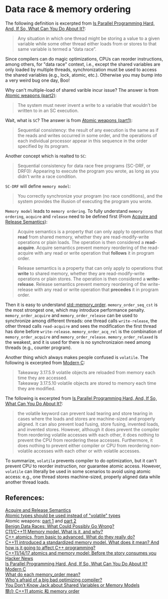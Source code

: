 # Data race & memory ordering
The following definition is excerpted from [Is Parallel Programming Hard, And, If So, What Can You Do About It?](https://mirrors.edge.kernel.org/pub/linux/kernel/people/paulmck/perfbook/perfbook.html):  

> Any situation in which one thread might be storing a value to a given variable while some other thread either loads from or stores to that same variable is termed a “data race”. 

Since compilers can do magic optimizations, CPUs can reorder instructions, among others, for "data race" context, i.e., except the shared variables are only loaded by multiple threads, synchronization must be used to access the shared variables (e.g., lock, atomic, etc.). Otherwise you may bump into a very weird bug one day, Boo!   

Why can't multiple-load of shared varible incur issue? The answer is from [Atomic weapons (part2)](https://www.youtube.com/watch?v=KeLBd2EJLOU):  

> The system must never invent a write to a variable that wouldn’t be written to in an SC execution.

Wait, what is `SC`? The answer is from [Atomic weapons (part1)](https://www.youtube.com/watch?v=A8eCGOqgvH4):  

> Sequential consistency: the result of any execution is the same as if the reads and writes occurred in some order, and the operations of each individual processor appear in this sequence in the order specified by its program.  

Another concept which is realted to `SC`:  

> Sequential consistency for data race free programs (SC-DRF, or DRF0): Appearing to execute the program you wrote, as long as you didn’t write a race condition.  

`SC-DRF` will define `memory model`:  
> You correctly synchronize your program (no race conditions), and the system provides the illusion of executing the program you wrote.  

`Memory model` leads to `memory ordering`. To fully understand `memory ordering`, `acquire` and `release` need to be defined first (From [Acquire and Release Semantics](https://preshing.com/20120913/acquire-and-release-semantics/)):  

> Acquire semantics is a property that can only apply to operations that **read** from shared memory, whether they are read-modify-write operations or plain loads. The operation is then considered a **read-acquire**. Acquire semantics prevent memory reordering of the read-acquire with any read or write operation that **follows** it in program order.  

> Release semantics is a property that can only apply to operations that **write** to shared memory, whether they are read-modify-write operations or plain stores. The operation is then considered a **write-release**. Release semantics prevent memory reordering of the write-release with any read or write operation that **precedes** it in program order.

Then it is easy to understand [std::memory_order](https://en.cppreference.com/w/cpp/atomic/memory_order). `memory_order_seq_cst` is the most strongest one, which may introduce performance penalty. `memory_order_acquire` and `memory_order_release` can be used to synchronize among different threads: one thread calls `write-release`, the other thread calls `read-acquire` and sees the modification the first thread has done before `write-release`. `memory_order_acq_rel` is the combination of `memory_order_acquire` and `memory_order_release`. `memory_order_relaxed` is the weakest, and it is used for there is no synchronizaion need among threads (e.g., counter program).  

Another thing which always makes people confused is `volatile`. The following is excerpted from [Modern C](https://modernc.gforge.inria.fr/):  

> Takeaway 3.17.5.9 volatile objects are reloaded from memory each time they are accessed.  
> Takeaway 3.17.5.10 volatile objects are stored to memory each time they are modified.

The following is excerpted from [Is Parallel Programming Hard, And, If So, What Can You Do About It?](https://mirrors.edge.kernel.org/pub/linux/kernel/people/paulmck/perfbook/perfbook.html):  
> the volatile keyword can prevent load tearing and store tearing in cases where the loads and stores are machine-sized and properly aligned. It can also prevent load fusing, store fusing, invented loads, and invented stores. However, although it does prevent the compiler from reordering volatile accesses with each other, it does nothing to prevent the CPU from reordering these accesses. Furthermore, it does nothing to prevent either compiler or CPU from reordering non-volatile accesses with each other or with volatile accesses.

To summarize, `volatile` prevents compiler to do optimization, but it can't prevent CPU to reorder instruction, nor guarantee atomic access. However, `volatile` can literally be used in some scenarios to avoid using atomic access: e.g., one thread stores machine-sized, properly aligned data while another thread loads.


## References:  
[Acquire and Release Semantics](https://preshing.com/20120913/acquire-and-release-semantics/)  
[Atomic types should be used instead of "volatile" types](https://rules.sonarsource.com/c/tag/c11/RSPEC-3687)  
Atomic weapons: [part 1](https://www.youtube.com/watch?v=A8eCGOqgvH4) and [part 2](https://www.youtube.com/watch?v=KeLBd2EJLOU)  
[Benign Data Races: What Could Possibly Go Wrong?](https://software.intel.com/en-us/blogs/2013/01/06/benign-data-races-what-could-possibly-go-wrong)  
[C11/C++11 Memory model. What is it, and why?](https://www.slideshare.net/MikaelRosbacke/c11c11-memory-model-whart-is-it-and-why)    
[C++ atomics, from basic to advanced. What do they really do?](https://www.youtube.com/watch?v=ZQFzMfHIxng)  
[C++11 introduced a standardized memory model. What does it mean? And how is it going to affect C++ programming?](https://stackoverflow.com/questions/6319146/c11-introduced-a-standardized-memory-model-what-does-it-mean-and-how-is-it-g)  
[C++11/14/17 atomics and memory model: Before the story consumes you](https://www.youtube.com/watch?v=DS2m7T6NKZQ)  
[Hacker News](https://news.ycombinator.com/item?id=11908098)   
[Is Parallel Programming Hard, And, If So, What Can You Do About It?](https://mirrors.edge.kernel.org/pub/linux/kernel/people/paulmck/perfbook/perfbook.html)   
[Modern C](https://modernc.gforge.inria.fr/)  
[What do each memory_order mean?](https://stackoverflow.com/questions/12346487/what-do-each-memory-order-mean)  
[Who's afraid of a big bad optimizing compiler?](https://lwn.net/Articles/793253/)     
[You Don’t Know Jack about Shared Variables or Memory Models](https://queue.acm.org/detail.cfm?id=2088916)  
[簡介 C++11 atomic 和 memory order](https://medium.com/fcamels-notes/%E7%B0%A1%E4%BB%8B-c-11-memory-model-b3f4ed81fea6)  
